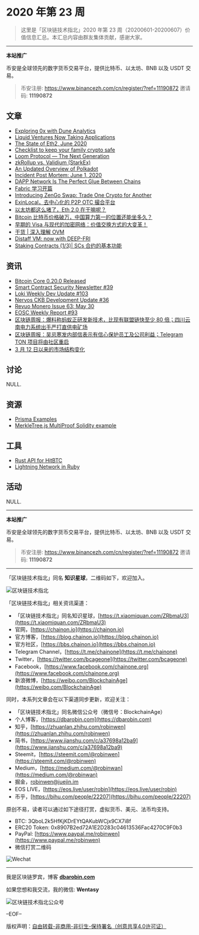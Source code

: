 # 2020 年第 23 周

> 这里是「区块链技术指北」2020 年第 23 周（20200601-20200607）价值信息汇总。本汇总内容由群友集体贡献，感谢大家。

***

**本站推广**

币安是全球领先的数字货币交易平台，提供比特币、以太坊、BNB 以及 USDT 交易。

> 币安注册: https://www.binancezh.com/cn/register/?ref=11190872
> 邀请码: **11190872**

## 文章

* [Exploring 0x with Dune Analytics](https://bbs.chainon.io/d/5785)
* [Liquid Ventures Now Taking Applications](https://bbs.chainon.io/d/5787)
* [The State of Eth2, June 2020](https://bbs.chainon.io/d/5789)
* [Checklist to keep your family crypto safe](https://bbs.chainon.io/d/5790)
* [Loom Protocol — The Next Generation](https://bbs.chainon.io/d/5792)
* [zkRollup vs. Validium (StarkEx)](https://bbs.chainon.io/d/5793)
* [An Updated Overview of Polkadot](https://bbs.chainon.io/d/5795)
* [Incident Post Mortem: June 1, 2020](https://bbs.chainon.io/d/5797)
* [DAPP Network Is The Perfect Glue Between Chains](https://bbs.chainon.io/d/5799)
* [Fabric 学习开篇](https://bbs.chainon.io/d/5800)
* [Introducing ZenGo Swap: Trade One Crypto for Another](https://bbs.chainon.io/d/5801)
* [ExinLocal，去中心化的 P2P OTC 撮合平台](https://bbs.chainon.io/d/5802)
* [以太坊都这么堵了，Eth 2.0 在干嘛呢？](https://bbs.chainon.io/d/5804)
* [Bitcoin 比特币价格破万，中国算力第一的位置还能坐多久？](https://bbs.chainon.io/d/5805)
* [早期的 Visa 与现代的加密网络：价值交换方式的大变革！](https://bbs.chainon.io/d/5811)
* [干货 | 深入理解 OVM](https://bbs.chainon.io/d/5812)
* [Distaff VM: now with DEEP-FRI](https://bbs.chainon.io/d/5813)
* [Staking Contracts (1/3)| SCs 合约的基本功能](https://bbs.chainon.io/d/5815)

## 资讯

* [Bitcoin Core 0.20.0 Released](https://bbs.chainon.io/d/5786)
* [Smart Contract Security Newsletter #39](https://bbs.chainon.io/d/5788)
* [Loki Weekly Dev Update #103](https://bbs.chainon.io/d/5791)
* [Nervos CKB Development Update #36](https://bbs.chainon.io/d/5794)
* [Revuo Monero Issue 63: May 30](https://bbs.chainon.io/d/5796)
* [EOSC Weekly Report #93](https://bbs.chainon.io/d/5798)
* [区块链周报：爆料称蚂蚁正研发新技术，比现有联盟链快至少 80 倍；四川云南电力系统出手严打直供电矿场](https://bbs.chainon.io/d/5803)
* [区块链周报：吴忌寒发内部信表示有信心保护员工及公司利益；Telegram TON 项目将由社区重启](https://bbs.chainon.io/d/5806)
* [3 月 12 日以来的市场结构变化](https://bbs.chainon.io/d/5814)

## 讨论

NULL.

## 资源

* [Prisma Examples](https://bbs.chainon.io/d/5808)
* [MerkleTree.js MultiProof Solidity example](https://bbs.chainon.io/d/5809)

## 工具

* [Rust API for HitBTC](https://bbs.chainon.io/d/5807)
* [Lightning Network in Ruby](https://bbs.chainon.io/d/5810)

## 活动

NULL.

***

**本站推广**

币安是全球领先的数字货币交易平台，提供比特币、以太坊、BNB 以及 USDT 交易。

> 币安注册: https://www.binancezh.com/cn/register/?ref=11190872
> 邀请码: **11190872**

***

「区块链技术指北」同名 **知识星球**，二维码如下，欢迎加入。

![区块链技术指北](https://cdn.dbarobin.com/3YzonTR.png)

「区块链技术指北」相关资讯渠道：

* 「区块链技术指北」同名知识星球，[https://t.xiaomiquan.com/ZRbmaU3](https://t.xiaomiquan.com/ZRbmaU3)
* 官网，[https://chainon.io](https://chainon.io)
* 官方博客，[https://blog.chainon.io](https://blog.chainon.io)
* 官方社区，[https://bbs.chainon.io](https://bbs.chainon.io)
* Telegram Channel，[https://t.me/chainone](https://t.me/chainone)
* Twitter，[https://twitter.com/bcageone](https://twitter.com/bcageone)
* Facebook，[https://www.facebook.com/chainone.org](https://www.facebook.com/chainone.org)
* 新浪微博，[https://weibo.com/BlockchainAge](https://weibo.com/BlockchainAge)

同时，本系列文章会在以下渠道同步更新，欢迎关注：

* 「区块链技术指北」同名微信公众号（微信号：BlockchainAge）
* 个人博客，[https://dbarobin.com](https://dbarobin.com)
* 知乎，[https://zhuanlan.zhihu.com/robinwen](https://zhuanlan.zhihu.com/robinwen)
* 简书，[https://www.jianshu.com/c/a37698a12ba9](https://www.jianshu.com/c/a37698a12ba9)
* Steemit，[https://steemit.com/@robinwen](https://steemit.com/@robinwen)
* Medium，[https://medium.com/@robinwan](https://medium.com/@robinwan)
* 掘金，[robinwen@juejin.im](https://juejin.im/user/5673ccae60b2260ee435f89a/posts)
* EOS LIVE，[https://eos.live/user/robin](https://eos.live/user/robin)
* 币乎，[https://bihu.com/people/22207](https://bihu.com/people/22207)

原创不易，读者可以通过如下途径打赏，虚拟货币、美元、法币均支持。

* BTC: 3QboL2k5HfKjKDrEYtQAKubWCjx9CX7i8f
* ERC20 Token: 0x8907B2ed72A1E2D283c04613536Fac4270C9F0b3
* PayPal: [https://www.paypal.me/robinwen](https://www.paypal.me/robinwen)
* 微信打赏二维码

![Wechat](https://cdn.dbarobin.com/SzoNl5b.jpg)

***

我是区块链罗宾，博客 **[dbarobin.com](https://dbarobin.com/)**

如果您想和我交流，我的微信: **Wentasy**

![区块链技术指北公众号](https://cdn.dbarobin.com/w0wignb.png)

–EOF–

版权声明：[自由转载-非商用-非衍生-保持署名（创意共享4.0许可证）](http://creativecommons.org/licenses/by-nc-nd/4.0/deed.zh)